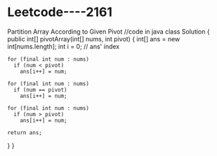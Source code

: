 # Leetcode----2161
Partition Array According to Given Pivot 
//code in java 
class Solution {
  public int[] pivotArray(int[] nums, int pivot) {
    int[] ans = new int[nums.length];
    int i = 0; // ans' index

    for (final int num : nums)
      if (num < pivot)
        ans[i++] = num;

    for (final int num : nums)
      if (num == pivot)
        ans[i++] = num;

    for (final int num : nums)
      if (num > pivot)
        ans[i++] = num;

    return ans;
  }
}
